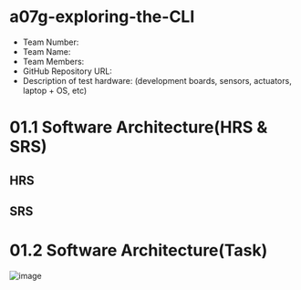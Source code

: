 # a07g-exploring-the-CLI

* Team Number:
* Team Name:
* Team Members:
* GitHub Repository URL:
* Description of test hardware: (development boards, sensors, actuators, laptop + OS, etc)
# 01.1 Software Architecture(HRS & SRS)
## HRS

## SRS

# 01.2 Software Architecture(Task)
![image](https://github.com/user-attachments/assets/a3c7b6cc-9c70-4740-b462-a9390f0c0fd3)

